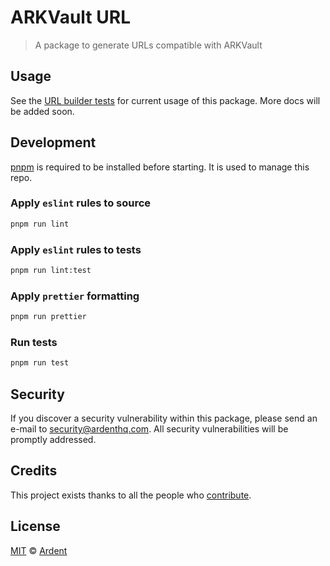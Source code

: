 # ARKVault URL

> A package to generate URLs compatible with ARKVault

## Usage

See the [URL builder tests](https://github.com/ArdentHQ/arkvault-url/blob/master/source/url-builder.test.ts) for current usage of this package. More docs will be added soon.

## Development

[pnpm](https://pnpm.js.org/en/) is required to be installed before starting. It is used to manage this repo.

### Apply `eslint` rules to source

```bash
pnpm run lint
```

### Apply `eslint` rules to tests

```bash
pnpm run lint:test
```

### Apply `prettier` formatting

```bash
pnpm run prettier
```

### Run tests

```bash
pnpm run test
```

## Security

If you discover a security vulnerability within this package, please send an e-mail to security@ardenthq.com. All security vulnerabilities will be promptly addressed.

## Credits

This project exists thanks to all the people who [contribute](../../contributors).

## License

[MIT](LICENSE) © [Ardent](https://ardenthq.com)
